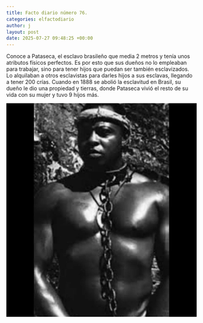 ```yaml
---
title: Facto diario número 76.
categories: elfactodiario
author: j
layout: post
date: 2025-07-27 09:48:25 +00:00
---
```

Conoce a Pataseca, el esclavo brasileño que media 2 metros y tenía unos atributos físicos perfectos. Es por esto que sus dueños no lo empleaban para trabajar, sino para tener hijos que puedan ser también esclavizados. Lo alquilaban a otros esclavistas para darles hijos a sus esclavas, llegando a tener 200 crías. Cuando en 1888 se abolió la esclavitud en Brasil, su dueño le dio una propiedad y tierras, donde Pataseca vivió el resto de su vida con su mujer y tuvo 9 hijos más.

![2025_07_27_09_48_32_untitled-1.webp](/assets/2025_07_27_09_48_32_untitled-1.webp)
